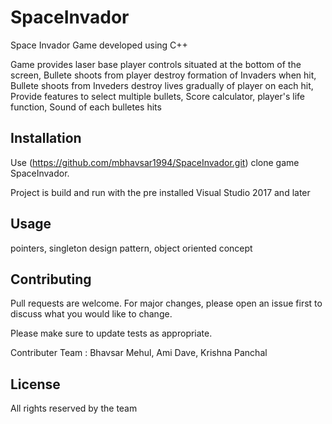 # SpaceInvador

Space Invador Game developed using C++

Game provides laser base player controls situated at the bottom of the screen,
Bullete shoots from player destroy formation of Invaders when hit,
Bullete shoots from Inveders destroy lives gradually of player on each hit,
Provide features to select multiple bullets, Score calculator, player's life function, Sound of each bulletes hits

## Installation

Use (https://github.com/mbhavsar1994/SpaceInvador.git) clone game SpaceInvador.

Project is build and run with the pre installed Visual Studio 2017 and later


## Usage

pointers, singleton design pattern, object oriented concept

## Contributing
Pull requests are welcome. For major changes, please open an issue first to discuss what you would like to change.

Please make sure to update tests as appropriate.

Contributer Team : Bhavsar Mehul, Ami Dave, Krishna Panchal

## License
All rights reserved by the team
